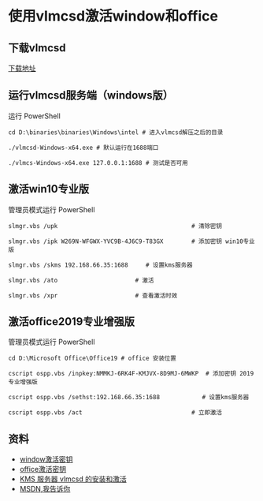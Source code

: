 # 使用vlmcsd激活window和office

## 下载vlmcsd

[下载地址](https://github.com/Wind4/vlmcsd/releases)


## 运行vlmcsd服务端（windows版）

运行 PowerShell

```
cd D:\binaries\binaries\Windows\intel # 进入vlmcsd解压之后的目录

./vlmcsd-Windows-x64.exe # 默认运行在1688端口

./vlmcs-Windows-x64.exe 127.0.0.1:1688 # 测试是否可用
```

## 激活win10专业版

管理员模式运行 PowerShell

```
slmgr.vbs /upk                                      # 清除密钥

slmgr.vbs /ipk W269N-WFGWX-YVC9B-4J6C9-T83GX        # 添加密钥 win10专业版

slmgr.vbs /skms 192.168.66.35:1688     # 设置kms服务器

slmgr.vbs /ato                      # 激活

slmgr.vbs /xpr                      # 查看激活时效
```

## 激活office2019专业增强版

管理员模式运行 PowerShell

```
cd D:\Microsoft Office\Office19 # office 安装位置

cscript ospp.vbs /inpkey:NMMKJ-6RK4F-KMJVX-8D9MJ-6MWKP  # 添加密钥 2019专业增强版

cscript ospp.vbs /sethst:192.168.66.35:1688            # 设置kms服务器

cscript ospp.vbs /act                               # 立即激活
```

## 资料

- [window激活密钥](https://learn.microsoft.com/zh-cn/windows-server/get-started/kms-client-activation-keys)
- [office激活密钥](https://learn.microsoft.com/zh-cn/DeployOffice/vlactivation/gvlks)
- [KMS 服务器 vlmcsd 的安装和激活](https://blog.beanbang.cn/2019/01/31/kms-server-vlmcsd/)
- [MSDN,我告诉你](https://msdn.itellyou.cn/)